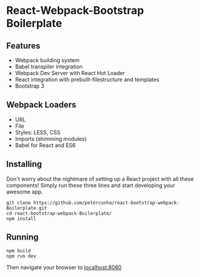 # React-Webpack-Bootstrap Boilerplate

## Features
- Webpack building system
- Babel transpiler integration
- Webpack Dev Server with React Hot Loader
- React integration with prebuilt-filestructure and templates
- Bootstrap 3

## Webpack Loaders
- URL
- File
- Styles: LESS, CSS
- Imports (shimming modules)
- Babel for React and ES6

## Installing
Don't worry about the nightmare of setting up a React project with all these components! Simply run these three lines and start developing your awesome app.
```
git clone https://github.com/petercunha/react-bootstrap-webpack-Boilerplate.git
cd react-bootstrap-webpack-Boilerplate/
npm install
```

## Running
```
npm build
npm run dev
```
Then navigate your browser to [localhost:8080](http://localhost:8080)
